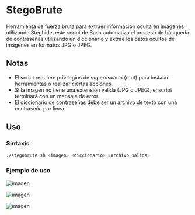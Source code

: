 # StegoBrute

Herramienta de fuerza bruta para extraer información oculta en imágenes utilizando Steghide, este script de Bash automatiza el proceso de búsqueda de contraseñas utilizando un diccionario y extrae los datos ocultos de imágenes en formatos JPG o JPEG.

## Notas

* El script requiere privilegios de superusuario (root) para instalar herramientas o realizar ciertas acciones.
* Si la imagen no tiene una extensión válida (JPG o JPEG), el script terminará con un mensaje de error.
* El diccionario de contraseñas debe ser un archivo de texto con una contraseña por línea.

## Uso

### Sintaxis

```bash
./stegobrute.sh <imagen> <diccionario> <archivo_salida>
```
### Ejemplo de uso

![imagen](https://github.com/user-attachments/assets/6ca5395f-7768-4a2e-a2dd-97a22cd6ed6f)

![imagen](https://github.com/user-attachments/assets/ad0e6d5e-8a88-4463-9c2c-d33b2d9bdd3b)

![imagen](https://github.com/user-attachments/assets/1ca1cd3b-12cd-4d42-8cb7-905fef7f2be3)
